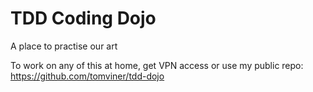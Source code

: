 TDD Coding Dojo
===============

A place to practise our art

To work on any of this at home, get VPN access or use my public repo: https://github.com/tomviner/tdd-dojo
